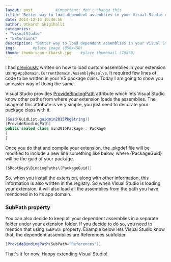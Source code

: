 ```yaml
---
layout: post          #important: don't change this
title: "Better way to load dependent assemblies in your Visual Studio extensions"
date: 2014-12-13 16:46:56
author: Utkarsh Shigihalli
categories:
- "VisualStudio"
- "Extensions"
description: "Better way to load dependent assemblies in your Visual Studio extensions"
img:        #place image (850x450)
thumb: thumb-icon-utkarsh.jpg    #place thumbnail (70x70)
---
```

I had [previously](http://geekswithblogs.net/onlyutkarsh/archive/2013/06/02/loading-custom-assemblies-in-visual-studio-extensions-again.aspx) written on how to load custom assemblies in your extension using `AppDomain.CurrentDomain.AssemblyResolve`. It required few lines of code to be written in your VS package class. Today I am going to show you an easier way of doing the same. 

Visual Studio provides [ProvideBindingPath](http://msdn.microsoft.com/en-us/library/microsoft.visualstudio.shell.providebindingpathattribute.aspx)`attribute which lets Visual Studio know other paths from where your extension loads the assemblies. The usage of this attribute is very simple, you just need to decorate your package class with it. 

```cs
[Guid(GuidList.guidmin2015PkgString)]
[ProvideBindingPath]
public sealed class min2015Package : Package
{
}
```

Once you do that and compile your extension, the <extension>.pkgdef file will be modified to include a new line something like below, where {PackageGuid} will be the guid of your package.

```cs
[$RootKey$\BindingPaths\{PackageGuid}]
```

So, when you install the extension, along with other information, this information is also written in the registry. So when Visual Studio is loading your extension, it will also load all the assemblies from the path you have mentioned in to its app domain.

### SubPath property

You can also decide to keep all your dependent assemblies in a separate folder under your extension folder. If you decide to do so, you need to mention that using `SubPath` property. Example below lets Visual Studio know that, the dependent assemblies are References subfolder.

```cs
[ProvideBindingPath(SubPath="References")]
```

That's it for now. Happy extending Visual Studio!